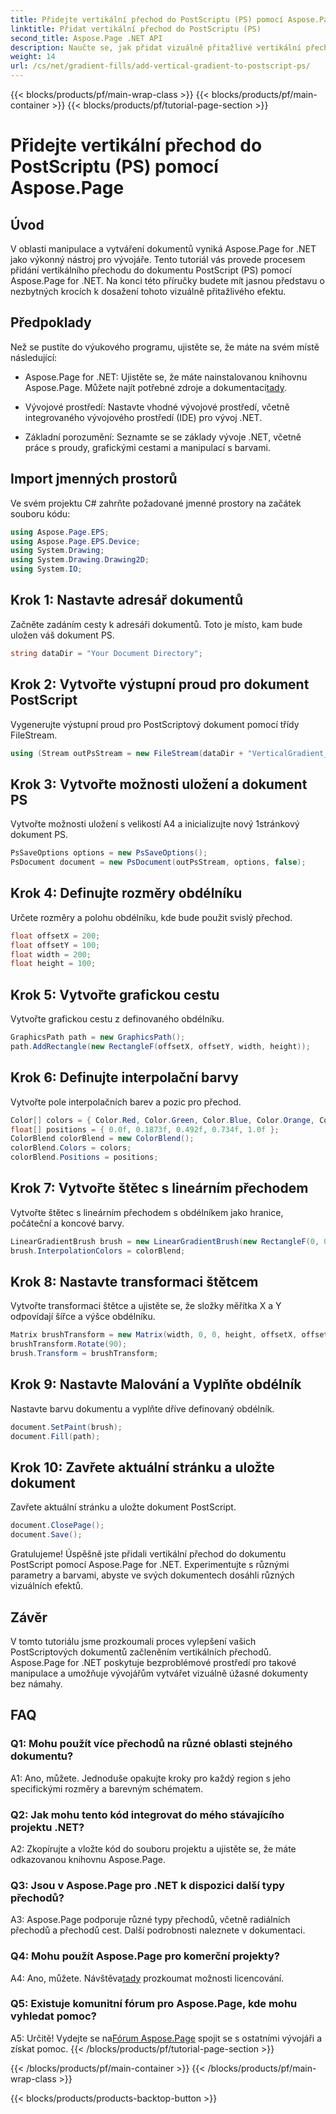 ```yaml
---
title: Přidejte vertikální přechod do PostScriptu (PS) pomocí Aspose.Page
linktitle: Přidat vertikální přechod do PostScriptu (PS)
second_title: Aspose.Page .NET API
description: Naučte se, jak přidat vizuálně přitažlivé vertikální přechody do dokumentů PostScript (PS) v .NET pomocí Aspose.Page. Vylepšete svou tvorbu dokumentů pomocí tohoto podrobného průvodce.
weight: 14
url: /cs/net/gradient-fills/add-vertical-gradient-to-postscript-ps/
---
```


{{< blocks/products/pf/main-wrap-class >}}
{{< blocks/products/pf/main-container >}}
{{< blocks/products/pf/tutorial-page-section >}}

# Přidejte vertikální přechod do PostScriptu (PS) pomocí Aspose.Page

## Úvod

V oblasti manipulace a vytváření dokumentů vyniká Aspose.Page for .NET jako výkonný nástroj pro vývojáře. Tento tutoriál vás provede procesem přidání vertikálního přechodu do dokumentu PostScript (PS) pomocí Aspose.Page for .NET. Na konci této příručky budete mít jasnou představu o nezbytných krocích k dosažení tohoto vizuálně přitažlivého efektu.

## Předpoklady

Než se pustíte do výukového programu, ujistěte se, že máte na svém místě následující:

-  Aspose.Page for .NET: Ujistěte se, že máte nainstalovanou knihovnu Aspose.Page. Můžete najít potřebné zdroje a dokumentaci[tady](https://reference.aspose.com/page/net/).

- Vývojové prostředí: Nastavte vhodné vývojové prostředí, včetně integrovaného vývojového prostředí (IDE) pro vývoj .NET.

- Základní porozumění: Seznamte se se základy vývoje .NET, včetně práce s proudy, grafickými cestami a manipulací s barvami.

## Import jmenných prostorů

Ve svém projektu C# zahrňte požadované jmenné prostory na začátek souboru kódu:

```csharp
using Aspose.Page.EPS;
using Aspose.Page.EPS.Device;
using System.Drawing;
using System.Drawing.Drawing2D;
using System.IO;
```

## Krok 1: Nastavte adresář dokumentů

Začněte zadáním cesty k adresáři dokumentů. Toto je místo, kam bude uložen váš dokument PS.

```csharp
string dataDir = "Your Document Directory";
```

## Krok 2: Vytvořte výstupní proud pro dokument PostScript

Vygenerujte výstupní proud pro PostScriptový dokument pomocí třídy FileStream.

```csharp
using (Stream outPsStream = new FileStream(dataDir + "VerticalGradient_outPS.ps", FileMode.Create))
```

## Krok 3: Vytvořte možnosti uložení a dokument PS

Vytvořte možnosti uložení s velikostí A4 a inicializujte nový 1stránkový dokument PS.

```csharp
PsSaveOptions options = new PsSaveOptions();
PsDocument document = new PsDocument(outPsStream, options, false);
```

## Krok 4: Definujte rozměry obdélníku

Určete rozměry a polohu obdélníku, kde bude použit svislý přechod.

```csharp
float offsetX = 200;
float offsetY = 100;
float width = 200;
float height = 100;
```

## Krok 5: Vytvořte grafickou cestu

Vytvořte grafickou cestu z definovaného obdélníku.

```csharp
GraphicsPath path = new GraphicsPath();
path.AddRectangle(new RectangleF(offsetX, offsetY, width, height));
```

## Krok 6: Definujte interpolační barvy

Vytvořte pole interpolačních barev a pozic pro přechod.

```csharp
Color[] colors = { Color.Red, Color.Green, Color.Blue, Color.Orange, Color.DarkOliveGreen };
float[] positions = { 0.0f, 0.1873f, 0.492f, 0.734f, 1.0f };
ColorBlend colorBlend = new ColorBlend();
colorBlend.Colors = colors;
colorBlend.Positions = positions;
```

## Krok 7: Vytvořte štětec s lineárním přechodem

Vytvořte štětec s lineárním přechodem s obdélníkem jako hranice, počáteční a koncové barvy.

```csharp
LinearGradientBrush brush = new LinearGradientBrush(new RectangleF(0, 0, width, height), Color.Beige, Color.DodgerBlue, 0f);
brush.InterpolationColors = colorBlend;
```

## Krok 8: Nastavte transformaci štětcem

Vytvořte transformaci štětce a ujistěte se, že složky měřítka X a Y odpovídají šířce a výšce obdélníku.

```csharp
Matrix brushTransform = new Matrix(width, 0, 0, height, offsetX, offsetY);
brushTransform.Rotate(90);
brush.Transform = brushTransform;
```

## Krok 9: Nastavte Malování a Vyplňte obdélník

Nastavte barvu dokumentu a vyplňte dříve definovaný obdélník.

```csharp
document.SetPaint(brush);
document.Fill(path);
```

## Krok 10: Zavřete aktuální stránku a uložte dokument

Zavřete aktuální stránku a uložte dokument PostScript.

```csharp
document.ClosePage();
document.Save();
```

Gratulujeme! Úspěšně jste přidali vertikální přechod do dokumentu PostScript pomocí Aspose.Page for .NET. Experimentujte s různými parametry a barvami, abyste ve svých dokumentech dosáhli různých vizuálních efektů.

## Závěr

V tomto tutoriálu jsme prozkoumali proces vylepšení vašich PostScriptových dokumentů začleněním vertikálních přechodů. Aspose.Page for .NET poskytuje bezproblémové prostředí pro takové manipulace a umožňuje vývojářům vytvářet vizuálně úžasné dokumenty bez námahy.

## FAQ

### Q1: Mohu použít více přechodů na různé oblasti stejného dokumentu?

A1: Ano, můžete. Jednoduše opakujte kroky pro každý region s jeho specifickými rozměry a barevným schématem.

### Q2: Jak mohu tento kód integrovat do mého stávajícího projektu .NET?

A2: Zkopírujte a vložte kód do souboru projektu a ujistěte se, že máte odkazovanou knihovnu Aspose.Page.

### Q3: Jsou v Aspose.Page pro .NET k dispozici další typy přechodů?

A3: Aspose.Page podporuje různé typy přechodů, včetně radiálních přechodů a přechodů cest. Další podrobnosti naleznete v dokumentaci.

### Q4: Mohu použít Aspose.Page pro komerční projekty?

 A4: Ano, můžete. Návštěva[tady](https://purchase.aspose.com/buy) prozkoumat možnosti licencování.

### Q5: Existuje komunitní fórum pro Aspose.Page, kde mohu vyhledat pomoc?

 A5: Určitě! Vydejte se na[Fórum Aspose.Page](https://forum.aspose.com/c/page/39) spojit se s ostatními vývojáři a získat pomoc.
{{< /blocks/products/pf/tutorial-page-section >}}

{{< /blocks/products/pf/main-container >}}
{{< /blocks/products/pf/main-wrap-class >}}

{{< blocks/products/products-backtop-button >}}
